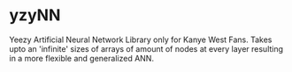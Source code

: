 # yzyNN
Yeezy Artificial Neural Network Library only for Kanye West Fans. Takes upto an 'infinite' sizes of arrays of amount of nodes at every layer resulting in a more flexible and generalized ANN.
